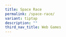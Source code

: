 ```yaml
---
title: Space Race
permalink: /space-race/
variant: tiptap
description: ""
third_nav_title: Web Games
---
```

<p></p>